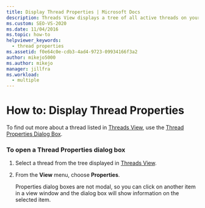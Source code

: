 ```yaml
---
title: Display Thread Properties | Microsoft Docs
description: Threads View displays a tree of all active threads on your system. Learn how to display the properties of a thread that appears in Threads View.
ms.custom: SEO-VS-2020
ms.date: 11/04/2016
ms.topic: how-to
helpviewer_keywords: 
  - thread properties
ms.assetid: f0e64c0e-cdb3-4ad4-9723-09934166f3a2
author: mikejo5000
ms.author: mikejo
manager: jillfra
ms.workload: 
  - multiple
---
```

# How to: Display Thread Properties
To find out more about a thread listed in [Threads View](../debugger/threads-view.md), use the [Thread Properties Dialog Box](../debugger/thread-properties-dialog-box.md).

### To open a Thread Properties dialog box

1. Select a thread from the tree displayed in [Threads View](../debugger/threads-view.md).

2. From the **View** menu, choose **Properties**.

   Properties dialog boxes are not modal, so you can click on another item in a view window and the dialog box will show information on the selected item.